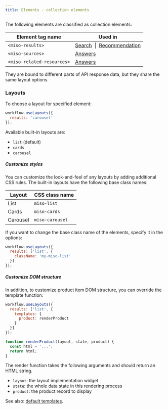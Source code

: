 ```yaml
---
title: Elements - collection elements
---
```


The following elements are classified as collection elements:

<table class="table">
  <thead>
    <tr>
      <th scope="col">Element tag name</th>
      <th scope="col">Used in</th>
    </tr>
  </thead>
  <tbody>
    <tr>
      <td><code>&lt;miso-results&gt;</code></td>
      <td>
        <a href="{{ '/ui/search/elements/' | url }}">Search</a>&nbsp; | &nbsp;<a href="{{ '/ui/recommendation/elements/' | url }}">Recommendation</a>
      </td>
    </tr>
    <tr class="__preview__">
      <td><code>&lt;miso-sources&gt;</code></td>
      <td><a href="{{ '/ui/answers/elements/' | url }}">Answers</a></td>
    </tr>
    <tr class="__preview__">
      <td><code>&lt;miso-related-resources&gt;</code></td>
      <td><a href="{{ '/ui/answers/elements/' | url }}">Answers</a></td>
    </tr>
  </tbody>
</table>

They are bound to different parts of API response data, but they share the same layout options.

### Layouts

To choose a layout for specified element:

```js
workflow.useLayouts({
  results: 'carousel'
});
```

Available built-in layouts are:

* `list` (default)
* `cards`
* `carousel`

##### Customize styles

You can customize the look-and-feel of any layouts by adding additional CSS rules. The built-in layouts have the following base class names:

<table class="table">
  <thead>
    <tr>
      <th scope="col">Layout</th>
      <th scope="col">CSS class name</th>
    </tr>
  </thead>
  <tbody>
    <tr>
      <td>List</td>
      <td><code>miso-list</code></td>
    </tr>
    <tr>
      <td>Cards</td>
      <td><code>miso-cards</code></td>
    </tr>
    <tr>
      <td>Carousel</td>
      <td><code>miso-carousel</code></td>
    </tr>
  </tbody>
</table>

If you want to change the base class name of the elements, specify it in the options:

```js
workflow.useLayouts({
  results: ['list', {
    className: 'my-miso-list'
  }]
});
```

##### Customize DOM structure

In addition, to customize product item DOM structure, you can override the template function:

```js
workflow.useLayouts({
  results: ['list', {
    templates: {
      product: renderProduct
    }
  }]
});

function renderProduct(layout, state, product) {
  const html = '...';
  return html;
}
```

The render function takes the following arguments and should return an HTML string.

* `layout`: the layout implementation widget
* `state`: the whole data state in this rendering process
* `product`: the product record to display

See also: [default templates](https://github.com/MisoAI/miso-client-js-sdk/blob/main/packages/client-sdk-ui/src/layout/templates.js).

